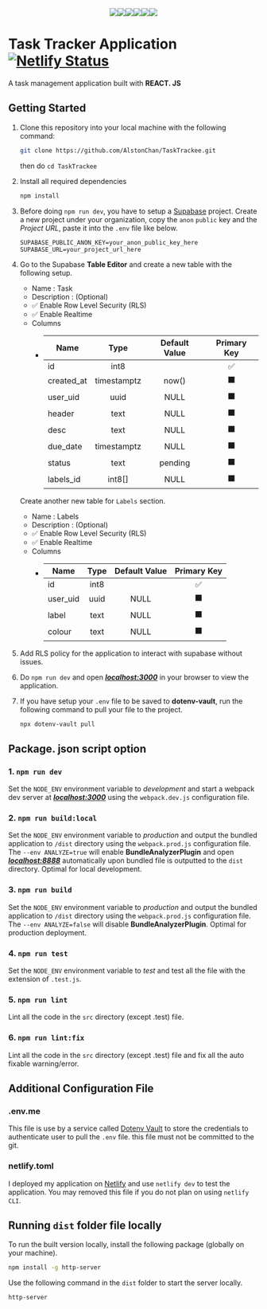 <div align="center" style='display:flex; justify-content:center'>
  <img src='https://img.shields.io/badge/javascript-%23323330.svg?style=for-the-badge&logo=javascript&logoColor=%23F7DF1E' />
  <img src='https://img.shields.io/badge/react-%2320232a.svg?style=for-the-badge&logo=react&logoColor=%2361DAFB' />
  <img src="https://img.shields.io/badge/Babel-F9DC3e?style=for-the-badge&logo=babel&logoColor=black" />
  <img src="https://img.shields.io/badge/webpack-5299c7.svg?style=for-the-badge&logo=webpack&logoColor=white" />
  <img src="https://img.shields.io/badge/dotenv-000000?style=for-the-badge&logo=dotenv" />
  <img src='https://img.shields.io/badge/Netlify-00C7B7?style=for-the-badge&logo=netlify&logoColor=white' />
</div>

# Task Tracker Application [![Netlify Status](https://api.netlify.com/api/v1/badges/e8c2b072-4c30-4226-8bbf-9206b3b837b6/deploy-status)](https://app.netlify.com/sites/tasktrackee/deploys)

A task management application built with **REACT. JS**

## Getting Started

1. Clone this repository into your local machine with the following command:

   ```bash
   git clone https://github.com/AlstonChan/TaskTrackee.git
   ```

   then do `cd TaskTrackee`

2. Install all required dependencies

   ```bash
   npm install
   ```

3. Before doing `npm run dev`, you have to setup a [Supabase](https://supabase.com/) project. Create a new project under your organization, copy the `anon` `public` key and the *Project URL*, paste it into the `.env` file like below.

    ``` .env
    SUPABASE_PUBLIC_ANON_KEY=your_anon_public_key_here
    SUPABASE_URL=your_project_url_here
    ```

4. Go to the Supabase **Table Editor** and create a new table with the following setup.

    - Name : Task
    - Description : (Optional)
    - ✅ Enable Row Level Security (RLS)
    - ✅ Enable Realtime
    - Columns
        - | Name         | Type         | Default Value |   Primary Key |
          |--------------|:------------:|:-------------:|:-------------:|
          | id           | int8         |               |            ✅ |
          | created_at   | timestamptz  | now()         |            ⬛ |
          | user_uid     | uuid         | NULL          |            ⬛ |
          | header       | text         | NULL          |            ⬛ |
          | desc         | text         | NULL          |            ⬛ |
          | due_date     | timestamptz  | NULL          |            ⬛ |
          | status       | text         | pending       |            ⬛ |
          | labels_id    | int8[]       | NULL          |            ⬛ |

    Create another new table for `Labels` section.

    - Name : Labels
    - Description : (Optional)
    - ✅ Enable Row Level Security (RLS)
    - ✅ Enable Realtime
    - Columns
        - | Name         | Type         | Default Value |   Primary Key |
          |--------------|:------------:|:-------------:|:-------------:|
          | id           | int8         |               |            ✅ |
          | user_uid     | uuid         | NULL          |            ⬛ |
          | label        | text         | NULL          |            ⬛ |
          | colour       | text         | NULL          |            ⬛ |

5. Add RLS policy for the application to interact with supabase without issues.

6. Do `npm run dev` and open ***[localhost:3000](http://localhost:3000)*** in your browser to view the application.

7. If you have setup your `.env` file to be saved to **dotenv-vault**, run the following command to pull your file to the project.

    ```bash
    npx dotenv-vault pull
    ```

## Package. json script option

### 1. `npm run dev`

Set the `NODE_ENV` environment variable to *development* and start a webpack dev server at ***[localhost:3000](http://localhost:3000)*** using the `webpack.dev.js` configuration file.

### 2. `npm run build:local`

Set the `NODE_ENV` environment variable to *production* and output the bundled application to `/dist` directory using the `webpack.prod.js` configuration file. The `--env ANALYZE=true` will enable **BundleAnalyzerPlugin** and open ***[localhost:8888](http://localhost:8888)*** automatically upon bundled file is outputted to the `dist` directory. Optimal for local development.

### 3. `npm run build`

Set the `NODE_ENV` environment variable to *production* and output the bundled application to `/dist` directory using the `webpack.prod.js` configuration file. The `--env ANALYZE=false` will disable **BundleAnalyzerPlugin**. Optimal for production deployment.

### 4. `npm run test`

Set the `NODE_ENV` environment variable to *test* and test all the file with the extension of `.test.js`.

### 5. `npm run lint`

Lint all the code in the `src` directory (except .test) file.

### 6. `npm run lint:fix`

Lint all the code in the `src` directory (except .test) file and fix all the auto fixable warning/error.

## Additional Configuration File

### .env.me

This file is use by a service called [Dotenv Vault](https://www.dotenv.org/) to store the credentials to authenticate user to pull the `.env` file. this file must not be committed to the git.

### netlify.toml

I deployed my application on [Netlify](https://www.netlify.com/) and use `netlify dev` to test the application. You may removed this file if you do not plan on using `netlify CLI`.

## Running **`dist`** folder file locally

To run the built version locally, install the following package (globally on your machine).

```bash
npm install -g http-server
```

Use the following command in the `dist` folder to start the server locally.

```bash
http-server
```

